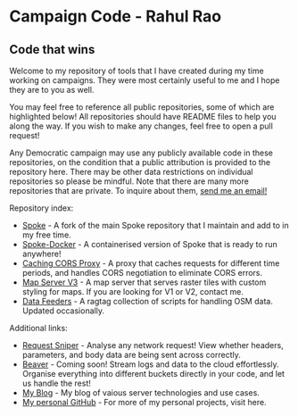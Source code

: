 # Campaign Code - Rahul Rao

## Code that wins

Welcome to my repository of tools that I have created during my time working on campaigns. They were most certainly useful to me and I hope they are to you as well.

You may feel free to reference all public repositories, some of which are highlighted below! All repositories should have README files to help you along the way. If you wish to make any changes, feel free to open a pull request!

Any Democratic campaign may use any publicly available code in these repositories, on the condition that a public attribution is provided to the repository here. There may be other data restrictions on individual repositories so please be mindful. Note that there are many more repositories that are private. To inquire about them, [send me an email!](mailto:rahulrao@email.com)

Repository index:

- [Spoke](https://github.com/campaigncode/Spoke) - A fork of the main Spoke repository that I maintain and add to in my free time.
- [Spoke-Docker](https://hub.docker.com/r/rar1871/spoke) - A containerised version of Spoke that is ready to run anywhere!
- [Caching CORS Proxy](https://github.com/campaigncode/proxy) - A proxy that caches requests for different time periods, and handles CORS negotiation to eliminate CORS errors.
- [Map Server V3](https://github.com/campaigncode/map-server-v3) - A map server that serves raster tiles with custom styling for maps. If you are looking for V1 or V2, contact me.
- [Data Feeders](https://github.com/campaigncode/data-feed) - A ragtag collection of scripts for handling OSM data. Updated occasionally.

Additional links:

- [Request Sniper](https://sniper.campaigncode.org/) - Analyse any network request! View whether headers, parameters, and body data are being sent across correctly.
- [Beaver](https://beaver-logs.com/) - Coming soon! Stream logs and data to the cloud effortlessly. Organise everything into different buckets directly in your code, and let us handle the rest!
- [My Blog](https://medium.com/@rar1871) - My blog of vaious server technologies and use cases.
- [My personal GitHub](https://github.com/RahulR100?tab=repositories) - For more of my personal projects, visit here.
